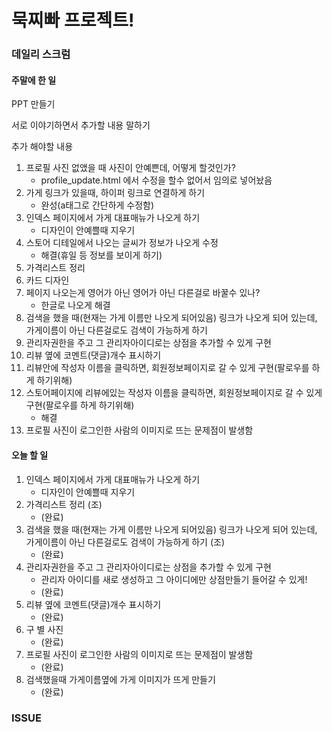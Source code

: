 # 묵찌빠 프로젝트!

###  데일리 스크럼

#### 주말에 한 일

PPT 만들기

서로 이야기하면서 추가할 내용 말하기

추가 해야할 내용

1. 프로필 사진 없앴을 때 사진이 안예쁜데, 어떻게 할것인가?
   - profile_update.html 에서 수정을 할수 없어서 임의로 넣어놨음
2. 가게 링크가 있을때, 하이퍼 링크로 연결하게 하기
   - 완성(a태그로 간단하게 수정함)
3. 인덱스 페이지에서 가게 대표매뉴가 나오게 하기
   - 디자인이 안예쁠때 지우기
4. 스토어 디테일에서 나오는 글씨가 정보가 나오게 수정
   - 해결(휴일 등 정보를 보이게 하기)
5. 가격리스트 정리
6. 카드 디자인
7. 페이지 나오는게 영어가 아닌 영어가 아닌 다른걸로 바꿀수 있나?
   - 한글로 나오게 해결
8. 검색을 했을 때(현재는 가게 이름만 나오게 되어있음) 링크가 나오게 되어 있는데, 가게이름이 아닌 다른걸로도 검색이 가능하게 하기
9. 관리자권한을 주고 그 관리자아이디로는 상점을 추가할 수 있게 구현
10. 리뷰 옆에 코멘트(댓글)개수 표시하기
11. 리뷰안에 작성자 이름을 클릭하면, 회원정보페이지로 갈 수 있게 구현(팔로우를 하게 하기위해)
12. 스토어페이지에 리뷰에있는 작성자 이름을 클릭하면, 회원정보페이지로 갈 수 있게 구현(팔로우를 하게 하기위해)
    - 해결
13. 프로필 사진이 로그인한 사람의 이미지로 뜨는 문제점이 발생함

#### 오늘 할 일

1. 인덱스 페이지에서 가게 대표매뉴가 나오게 하기
   - 디자인이 안예쁠때 지우기
2. 가격리스트 정리 (조)
   - (완료)
3. 검색을 했을 때(현재는 가게 이름만 나오게 되어있음) 링크가 나오게 되어 있는데, 가게이름이 아닌 다른걸로도 검색이 가능하게 하기 (조)
   - (완료)
4. 관리자권한을 주고 그 관리자아이디로는 상점을 추가할 수 있게 구현
   - 관리자 아이디를 새로 생성하고 그 아이디에만 상점만들기 들어갈 수 있게!
   - (완료)
5. 리뷰 옆에 코멘트(댓글)개수 표시하기
   - (완료)
6. 구 별 사진
   - (완료)
7. 프로필 사진이 로그인한 사람의 이미지로 뜨는 문제점이 발생함
   - (완료)
8. 검색했을때 가게이름옆에 가게 이미지가 뜨게 만들기
   - (완료)

### ISSUE
